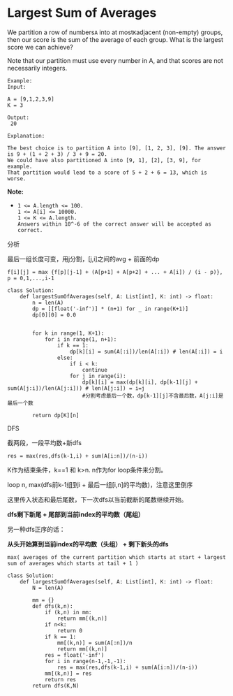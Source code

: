 # Largest Sum of Averages

We partition a row of numbers`A` into at most`K`adjacent \(non-empty\) groups, then our score is the sum of the average of each group. What is the largest score we can achieve?

Note that our partition must use every number in A, and that scores are not necessarily integers.

```text
Example:
Input:

A = [9,1,2,3,9]
K = 3

Output:
 20

Explanation:

The best choice is to partition A into [9], [1, 2, 3], [9]. The answer is 9 + (1 + 2 + 3) / 3 + 9 = 20.
We could have also partitioned A into [9, 1], [2], [3, 9], for example.
That partition would lead to a score of 5 + 2 + 6 = 13, which is worse.
```

**Note:**

* ```text
  1 <= A.length <= 100.
  1 <= A[i] <= 10000.
  1 <= K <= A.length.
  Answers within 10^-6 of the correct answer will be accepted as correct.
  ```

分析

最后一组长度可变，用j分割，\[j,i\]之间的avg + 前面的dp

```text
f[i][j] = max {f[p][j-1] + (A[p+1] + A[p+2] + ... + A[i]) / (i - p)}, p = 0,1,...,i-1
```

```text
class Solution:
    def largestSumOfAverages(self, A: List[int], K: int) -> float:
        n = len(A)
        dp = [[float('-inf')] * (n+1) for _ in range(K+1)]
        dp[0][0] = 0.0


        for k in range(1, K+1):
            for i in range(1, n+1):   
                if k == 1:
                    dp[k][i] = sum(A[:i])/len(A[:i]) # len(A[:i]) = i
                else:
                    if i < k:
                        continue
                    for j in range(i):
                        dp[k][i] = max(dp[k][i], dp[k-1][j] + sum(A[j:i])/len(A[j:i])) # len(A[j:i]) = i=j
                        #分割考虑最后一个数，dp[k-1][j]不含最后数，A[j:i]是最后一个数

        return dp[K][n]
```

DFS

截两段，一段平均数+新dfs

```text
res = max(res,dfs(k-1,i) + sum(A[i:n])/(n-i))
```

K作为结束条件，k==1 和 k&gt;n. n作为for loop条件来分割。

loop n, max\(dfs前k-1组到i + 最后一组\[i,n\]的平均数\)，注意这里倒序

这里传入状态和最后尾数，下一次dfs以当前截断的尾数继续开始。

**dfs剩下新尾 + 尾部到当前index的平均数（尾组）**

另一种dfs正序的话：

**从头开始算到当前index的平均数（头组） + 剩下新头的dfs**

```text
max( averages of the current partition which starts at start + largest sum of averages which starts at tail + 1 )
```

```text
class Solution:
    def largestSumOfAverages(self, A: List[int], K: int) -> float:
        N = len(A)

        mm = {}
        def dfs(k,n):
            if (k,n) in mm:
                return mm[(k,n)]
            if n<k:
                return 0
            if k == 1:
                mm[(k,n)] = sum(A[:n])/n
                return mm[(k,n)]
            res = float('-inf')    
            for i in range(n-1,-1,-1):
                res = max(res,dfs(k-1,i) + sum(A[i:n])/(n-i))
            mm[(k,n)] = res
            return res
        return dfs(K,N)
```

